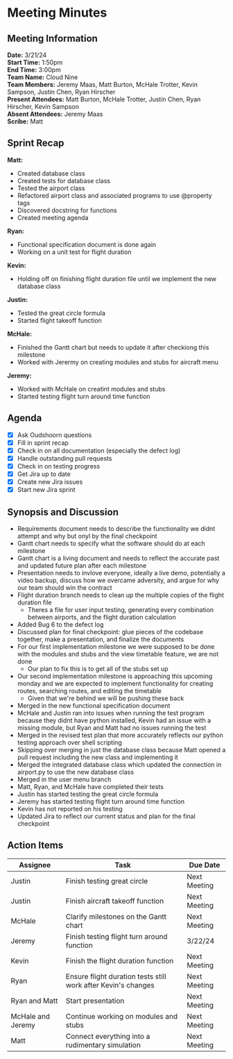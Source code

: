 # Meeting Minutes

## Meeting Information

**Date:** 3/21/24  
**Start Time:** 1:50pm  
**End Time:** 3:00pm  
**Team Name:** Cloud Nine  
**Team Members:** Jeremy Maas, Matt Burton, McHale Trotter, Kevin Sampson, Justin Chen, Ryan Hirscher  
**Present Attendees:** Matt Burton, McHale Trotter, Justin Chen, Ryan Hirscher, Kevin Sampson  
**Absent Attendees:** Jeremy Maas  
**Scribe:** Matt  

## Sprint Recap

**Matt:**

- Created database class
- Created tests for database class
- Tested the airport class
- Refactored airport class and associated programs to use @property tags
- Discovered docstring for functions
- Created meeting agenda

**Ryan:**

- Functional specification document is done again
- Working on a unit test for flight duration

**Kevin:**

- Holding off on finishing flight duration file until we implement the new database class

**Justin:**

- Tested the great circle formula
- Started flight takeoff function

**McHale:**

- Finished the Gantt chart but needs to update it after checkiong this milestone
- Worked with Jerermy on creating modules and stubs for aircraft menu

**Jeremy:**

- Worked with McHale on creatint modules and stubs
- Started testing flight turn around time function

## Agenda

- [X] Ask Oudshoorn questions
- [X] Fill in sprint recap
- [X] Check in on all documentation (especially the defect log)
- [X] Handle outstanding pull requests
- [X] Check in on testing progress
- [X] Get Jira up to date
- [X] Create new Jira issues
- [X] Start new Jira sprint

## Synopsis and Discussion

- Requirements document needs to describe the functionality we didnt attempt and why but onyl by the final checkpoint
- Gantt chart needs to specify what the software should do at each milestone
- Gantt chart is a living document and needs to reflect the accurate past and updated future plan after each milestone
- Presentation needs to invlove everyone, ideally a live demo, potentially a video backup, discuss how we overcame adversity, and argue for why our team should win the contract
- Flight duration branch needs to clean up the multiple copies of the flight duration file
  - Theres a file for user input testing, generating every combination between airports, and the flight duration calculation
- Added Bug 6 to the defect log
- Discussed plan for final checkpoint: glue pieces of the codebase together, make  a presentation, and finalize the documents
- For our first implementation milestone we were supposed to be done with the modules and stubs and the view timetable feature, we are not done
  - Our plan to fix this is to get all of the stubs set up
- Our second implementation milestone is approaching this upcoming monday and we are expected to implement functionality for creating routes, searching routes, and editing the timetable
  - Given that we're behind we will be pushing these back
- Merged in the new functional specification document
- McHale and Justin ran into issues when running the test program because they didnt have python installed, Kevin had an issue with a missing module, but Ryan and Matt had no issues running the test
- Merged in the revised test plan that more accurately reflects our python testing approach over shell scripting
- Skipping over merging in just the database class because Matt opened a pull request including the new class and implementing it
- Merged the integrated database class which updated the connection in airport.py to use the new database class
- Merged in the user menu branch
- Matt, Ryan, and McHale have completed their tests
- Justin has started testing the great circle formula
- Jeremy has started testing flight turn around time function
- Kevin has not reported on his testing
- Updated Jira to reflect our current status and plan for the final checkpoint

## Action Items

| **Assignee**        | **Task**                                          | **Due Date**  |
|---------------------|---------------------------------------------------|---------------|
Justin | Finish testing great circle | Next Meeting
Justin | Finish aircraft takeoff function | Next Meeting
McHale | Clarify milestones  on the Gantt chart | Next Meeting
Jeremy | Finish testing flight turn around function | 3/22/24
Kevin | Finish the  flight duration function | Next Meeting
Ryan | Ensure flight duration tests still work after Kevin's changes | Next Meeting
Ryan and Matt | Start presentation | Next Meeting
McHale and Jeremy | Continue working on modules and stubs | Next Meeting
Matt | Connect everything into a rudimentary simulation | Next Meeting
